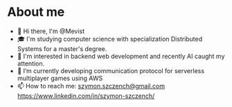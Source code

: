 # About me
- 👋 Hi there, I'm @Mevist
- 🎓 I'm studying computer science with specialization Distributed Systems for a master's degree.
- 👀 I'm interested in backend web development and recently AI caught my attention.
- 🌱 I’m currently developing communication protocol for serverless multiplayer games using AWS
- 📫 How to reach me: szymon.szczench@gmail.com
                      https://www.linkedin.com/in/szymon-szczench/
